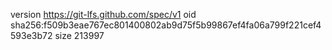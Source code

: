 version https://git-lfs.github.com/spec/v1
oid sha256:f509b3eae767ec801400802ab9d75f5b99867ef4fa06a799f221cef4593e3b72
size 213997
